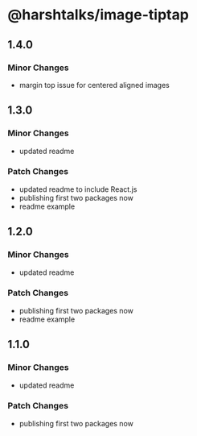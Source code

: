 # @harshtalks/image-tiptap

## 1.4.0

### Minor Changes

- margin top issue for centered aligned images

## 1.3.0

### Minor Changes

- updated readme

### Patch Changes

- updated readme to include React.js
- publishing first two packages now
- readme example

## 1.2.0

### Minor Changes

- updated readme

### Patch Changes

- publishing first two packages now
- readme example

## 1.1.0

### Minor Changes

- updated readme

### Patch Changes

- publishing first two packages now
